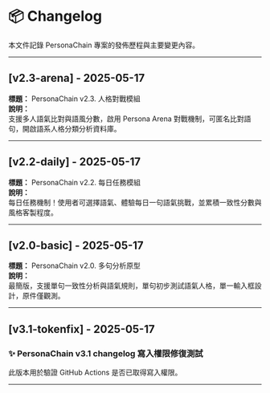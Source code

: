 # 📦 Changelog

本文件記錄 PersonaChain 專案的發佈歷程與主要變更內容。

---

## [v2.3-arena] - 2025-05-17
**標題：** PersonaChain v2.3. 人格對戰模組  
**說明：**  
支援多人語氣比對與語風分數，啟用 Persona Arena 對戰機制，可匿名比對語句，開啟語系人格分類分析資料庫。

---

## [v2.2-daily] - 2025-05-17
**標題：** PersonaChain v2.2. 每日任務模組  
**說明：**  
每日任務機制！使用者可選擇語氣、體驗每日一句語氣挑戰，並累積一致性分數與風格客製程度。

---

## [v2.0-basic] - 2025-05-17
**標題：** PersonaChain v2.0. 多句分析原型  
**說明：**  
最簡版，支援單句一致性分析與語氣規則，單句初步測試語氣人格，單一輸入框設計，原件僅觀測。

---


## [v3.1-tokenfix] - 2025-05-17
### ✨ PersonaChain v3.1 changelog 寫入權限修復測試

此版本用於驗證 GitHub Actions 是否已取得寫入權限。


---
